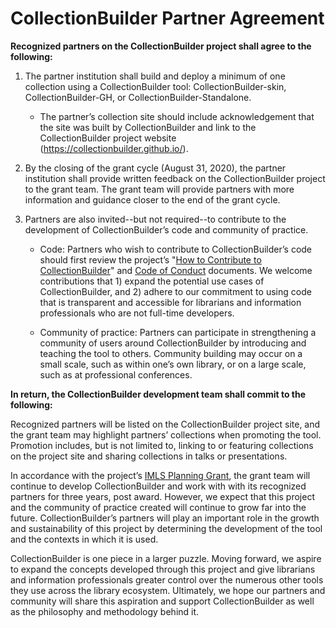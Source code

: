 # CollectionBuilder Partner Agreement

**Recognized partners on the CollectionBuilder project shall agree to the following:**

1. The partner institution shall build and deploy a minimum of one collection using a CollectionBuilder tool: CollectionBuilder-skin, CollectionBuilder-GH, or CollectionBuilder-Standalone.
    - The partner’s collection site should include acknowledgement that the site was built by CollectionBuilder and link to the CollectionBuilder project website (https://collectionbuilder.github.io/).

2. By the closing of the grant cycle (August 31, 2020), the partner institution shall provide written feedback on the CollectionBuilder project to the grant team. The grant team will provide partners with more information and guidance closer to the end of the grant cycle.

3. Partners are also invited--but not required--to contribute to the development of CollectionBuilder’s code and community of practice.
    - Code: Partners who wish to contribute to CollectionBuilder’s code should first review the project’s "[How to Contribute to CollectionBuilder](https://github.com/CollectionBuilder/collectionbuilder.github.io/blob/master/CONTRIBUTING.md)" and [Code of Conduct](https://github.com/CollectionBuilder/collectionbuilder.github.io/blob/master/CODE_OF_CONDUCT.md) documents. We welcome contributions that 1) expand the potential use cases of CollectionBuilder, and 2) adhere to our commitment to using code that is transparent and accessible for librarians and information professionals who are not full-time developers.
    
    - Community of practice: Partners can participate in strengthening a community of users around CollectionBuilder by introducing and teaching the tool to others. Community building may occur on a small scale, such as within one’s own library, or on a large scale, such as at professional conferences.

**In return, the CollectionBuilder development team shall commit to the following:**

Recognized partners will be listed on the CollectionBuilder project site, and the grant team may highlight partners’ collections when promoting the tool. Promotion includes, but is not limited to, linking to or featuring collections on the project site and sharing collections in talks or presentations.

In accordance with the project’s [IMLS Planning Grant](https://www.imls.gov/grants/awarded/lg-34-19-0064-19), the grant team will continue to develop CollectionBuilder and work with with its recognized partners for three years, post award. However, we expect that this project and the community of practice created will continue to grow far into the future. CollectionBuilder’s partners will play an important role in the growth and sustainability of this project by determining the development of the tool and the contexts in which it is used.

CollectionBuilder is one piece in a larger puzzle. Moving forward, we aspire to expand the concepts developed through this project and give librarians and information professionals greater control over the numerous other tools they use across the library ecosystem. Ultimately, we hope our partners and community will share this aspiration and support CollectionBuilder as well as the philosophy and methodology behind it.
